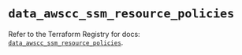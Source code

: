 # `data_awscc_ssm_resource_policies`

Refer to the Terraform Registry for docs: [`data_awscc_ssm_resource_policies`](https://registry.terraform.io/providers/hashicorp/awscc/0.70.0/docs/data-sources/ssm_resource_policies).
